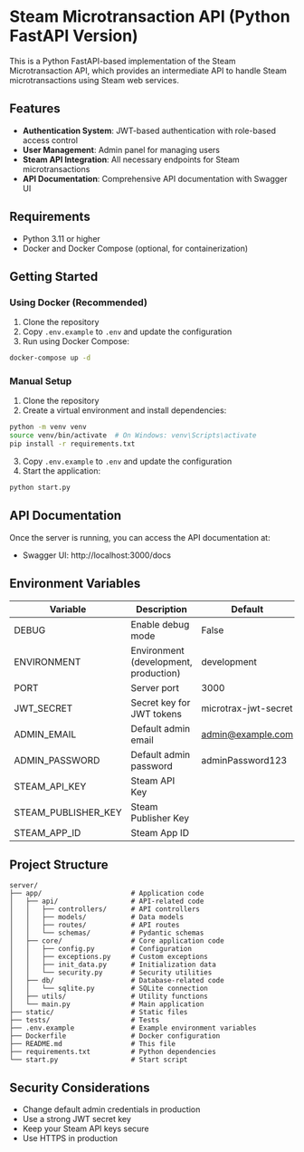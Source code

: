 # Steam Microtransaction API (Python FastAPI Version)

This is a Python FastAPI-based implementation of the Steam Microtransaction API, which provides an intermediate API to handle Steam microtransactions using Steam web services.

## Features

- **Authentication System**: JWT-based authentication with role-based access control
- **User Management**: Admin panel for managing users
- **Steam API Integration**: All necessary endpoints for Steam microtransactions
- **API Documentation**: Comprehensive API documentation with Swagger UI

## Requirements

- Python 3.11 or higher
- Docker and Docker Compose (optional, for containerization)

## Getting Started

### Using Docker (Recommended)

1. Clone the repository
2. Copy `.env.example` to `.env` and update the configuration
3. Run using Docker Compose:

```bash
docker-compose up -d
```


### Manual Setup

1. Clone the repository
2. Create a virtual environment and install dependencies:

```bash
python -m venv venv
source venv/bin/activate  # On Windows: venv\Scripts\activate
pip install -r requirements.txt
```

3. Copy `.env.example` to `.env` and update the configuration
4. Start the application:

```bash
python start.py
```

## API Documentation

Once the server is running, you can access the API documentation at:

- Swagger UI: http://localhost:3000/docs

## Environment Variables

| Variable | Description | Default |
|----------|-------------|---------|
| DEBUG | Enable debug mode | False |
| ENVIRONMENT | Environment (development, production) | development |
| PORT | Server port | 3000 |
| JWT_SECRET | Secret key for JWT tokens | microtrax-jwt-secret |
| ADMIN_EMAIL | Default admin email | admin@example.com |
| ADMIN_PASSWORD | Default admin password | adminPassword123 |
| STEAM_API_KEY | Steam API Key | |
| STEAM_PUBLISHER_KEY | Steam Publisher Key | |
| STEAM_APP_ID | Steam App ID | |

## Project Structure

```
server/
├── app/                      # Application code
│   ├── api/                  # API-related code
│   │   ├── controllers/      # API controllers
│   │   ├── models/           # Data models
│   │   ├── routes/           # API routes
│   │   └── schemas/          # Pydantic schemas
│   ├── core/                 # Core application code
│   │   ├── config.py         # Configuration
│   │   ├── exceptions.py     # Custom exceptions
│   │   ├── init_data.py      # Initialization data
│   │   └── security.py       # Security utilities
│   ├── db/                   # Database-related code
│   │   └── sqlite.py         # SQLite connection
│   ├── utils/                # Utility functions
│   └── main.py               # Main application
├── static/                   # Static files
├── tests/                    # Tests
├── .env.example              # Example environment variables
├── Dockerfile                # Docker configuration
├── README.md                 # This file
├── requirements.txt          # Python dependencies
└── start.py                  # Start script
```

## Security Considerations

- Change default admin credentials in production
- Use a strong JWT secret key
- Keep your Steam API keys secure
- Use HTTPS in production